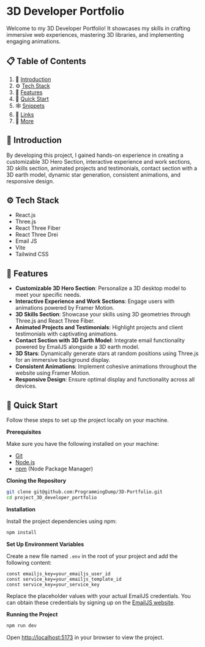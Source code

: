 # 3D Developer Portfolio

Welcome to my 3D Developer Portfolio! It showcases my skills in crafting immersive web experiences, mastering 3D libraries, and implementing engaging animations.


## 📋 <a name="table">Table of Contents</a>

1. 🤖 [Introduction](#introduction)
2. ⚙️ [Tech Stack](#tech-stack)
3. 🔋 [Features](#features)
4. 🤸 [Quick Start](#quick-start)
5. 🕸️ [Snippets](#snippets)
6. 🔗 [Links](#links)
7. 🚀 [More](#more)

## <a name="introduction">🤖 Introduction</a>

By developing this project, I gained hands-on experience in creating a customizable 3D Hero Section, interactive experience and work sections, 3D skills section, animated projects and testimonials, contact section with a 3D earth model, dynamic star generation, consistent animations, and responsive design.

## <a name="tech-stack">⚙️ Tech Stack</a>

- React.js
- Three.js
- React Three Fiber
- React Three Drei
- Email JS
- Vite
- Tailwind CSS

## <a name="features">🔋 Features</a>
- **Customizable 3D Hero Section**: Personalize a 3D desktop model to meet your specific needs.
- **Interactive Experience and Work Sections**: Engage users with animations powered by Framer Motion.
- **3D Skills Section**: Showcase your skills using 3D geometries through Three.js and React Three Fiber.
- **Animated Projects and Testimonials**: Highlight projects and client testimonials with captivating animations.
- **Contact Section with 3D Earth Model**: Integrate email functionality powered by EmailJS alongside a 3D earth model.
- **3D Stars**: Dynamically generate stars at random positions using Three.js for an immersive background display.
- **Consistent Animations**: Implement cohesive animations throughout the website using Framer Motion.
- **Responsive Design**: Ensure optimal display and functionality across all devices.

## <a name="quick-start">🤸 Quick Start</a>

Follow these steps to set up the project locally on your machine.

**Prerequisites**

Make sure you have the following installed on your machine:

- [Git](https://git-scm.com/)
- [Node.js](https://nodejs.org/en)
- [npm](https://www.npmjs.com/) (Node Package Manager)

**Cloning the Repository**

```bash
git clone git@github.com:ProgrammingDump/3D-Portfolio.git
cd project_3D_developer_portfolio
```

**Installation**

Install the project dependencies using npm:

```bash
npm install
```

**Set Up Environment Variables**

Create a new file named `.env` in the root of your project and add the following content:

```env
const emailjs_key=your_emailjs_user_id
const service_key=your_emailjs_template_id
const service_key=your_service_key
```

Replace the placeholder values with your actual EmailJS credentials. You can obtain these credentials by signing up on the [EmailJS website](https://www.emailjs.com/).

**Running the Project**

```bash
npm run dev
```

Open [http://localhost:5173](http://localhost:5173) in your browser to view the project.
